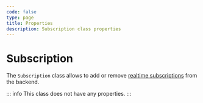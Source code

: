 ```yaml
---
code: false
type: page
title: Properties
description: Subscription class properties
---
```


# Subscription

The `Subscription` class allows to add or remove [realtime subscriptions](/core/2/guides/main-concepts/realtime-engine) from the backend.  

::: info
This class does not have any properties.
:::
